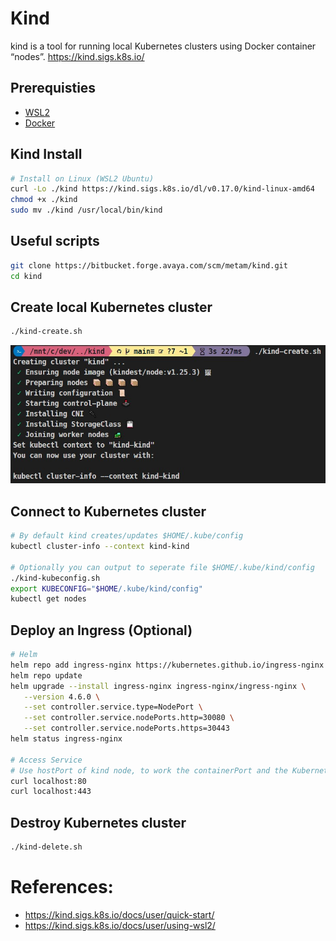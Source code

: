# Kind
kind is a tool for running local Kubernetes clusters using Docker container “nodes”.
https://kind.sigs.k8s.io/

## Prerequisties
- [WSL2](https://kind.sigs.k8s.io/docs/user/using-wsl2/#setting-up-wsl2)
- [Docker](./docs/DOCKER.md)

## Kind Install
```bash
# Install on Linux (WSL2 Ubuntu)
curl -Lo ./kind https://kind.sigs.k8s.io/dl/v0.17.0/kind-linux-amd64
chmod +x ./kind
sudo mv ./kind /usr/local/bin/kind
```

## Useful scripts
```bash
git clone https://bitbucket.forge.avaya.com/scm/metam/kind.git
cd kind
```

## Create local Kubernetes cluster
```bash
./kind-create.sh
```
![](./docs/images/kind.png)

## Connect to Kubernetes cluster
```bash
# By default kind creates/updates $HOME/.kube/config
kubectl cluster-info --context kind-kind

# Optionally you can output to seperate file $HOME/.kube/kind/config
./kind-kubeconfig.sh
export KUBECONFIG="$HOME/.kube/kind/config"
kubectl get nodes
```

## Deploy an Ingress (Optional)
```bash
# Helm
helm repo add ingress-nginx https://kubernetes.github.io/ingress-nginx
helm repo update
helm upgrade --install ingress-nginx ingress-nginx/ingress-nginx \
   --version 4.6.0 \
   --set controller.service.type=NodePort \
   --set controller.service.nodePorts.http=30080 \
   --set controller.service.nodePorts.https=30443
helm status ingress-nginx

# Access Service
# Use hostPort of kind node, to work the containerPort and the Kubernetes service nodePort need to be equal.
curl localhost:80
curl localhost:443
```

## Destroy Kubernetes cluster
```bash
./kind-delete.sh
```

# References:
- https://kind.sigs.k8s.io/docs/user/quick-start/
- https://kind.sigs.k8s.io/docs/user/using-wsl2/
